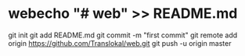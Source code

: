 # webecho "# web" >> README.md
git init
git add README.md
git commit -m "first commit"
git remote add origin https://github.com/Translokal/web.git
git push -u origin master
